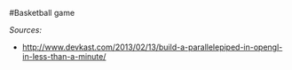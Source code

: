 #Basketball game

*Sources:*
- http://www.devkast.com/2013/02/13/build-a-parallelepiped-in-opengl-in-less-than-a-minute/